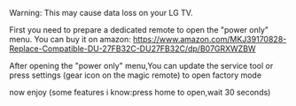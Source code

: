 
Warning: This may cause data loss on your LG TV.

First you need to prepare a dedicated remote to open the "power only" menu. You can buy it on amazon: https://www.amazon.com/MKJ39170828-Replace-Compatible-DU-27FB32C-DU27FB32C/dp/B07GRXWZBW

After opening the "power only" menu,You can update the service tool or press settings (gear icon on the magic remote) to open factory mode

now enjoy (some features i know:press home to open,wait 30 seconds)



